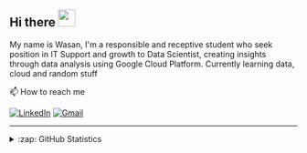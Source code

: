 ## Hi there <img src="https://raw.githubusercontent.com/MartinHeinz/MartinHeinz/master/wave.gif" width="30px">

My name is Wasan, I'm a responsible and receptive student who seek position in IT Support and growth to Data Scientist, creating insights through data analysis using Google Cloud Platform. Currently learning data, cloud and random stuff

📫 How to reach me

[![LinkedIn](https://img.shields.io/badge/--linkedin?label=LinkedIn&logo=LinkedIn&style=social)](https://www.linkedin.com/in/msrwasan/)
[![Gmail](https://img.shields.io/badge/--linkedin?label=Gmail&logo=gmail&style=social)](mailto:msr.wasan@gmail.com)

<hr>

<details close>
<summary>:zap: GitHub Statistics</summary>
  <img src="https://github-readme-stats.vercel.app/api?username=zvnms&show_icons=true&theme=nord" width="400px">
</details>
